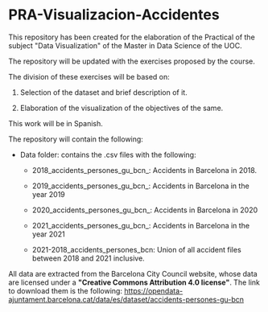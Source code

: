 # PRA-Visualizacion-Accidentes
This repository has been created for the elaboration of the Practical of the subject "Data Visualization" of the Master in Data Science of the UOC.

The repository will be updated with the exercises proposed by the course.

The division of these exercises will be based on:

1. Selection of the dataset and brief description of it.

2. Elaboration of the visualization of the objectives of the same.

This work will be in Spanish.

The repository will contain the following:

- Data folder: contains the .csv files with the following:
 
    * 2018_accidents_persones_gu_bcn_: Accidents in Barcelona in 2018.

    * 2019_accidents_persones_gu_bcn_: Accidents in Barcelona in the year 2019

    * 2020_accidents_persones_gu_bcn_: Accidents in Barcelona in 2020

    * 2021_accidents_persones_gu_bcn_: Accidents in Barcelona in the year 2021

    * 2021-2018_accidents_persones_bcn: Union of all accident files between 2018 and 2021 inclusive.

All data are extracted from the Barcelona City Council website, whose data are licensed under a **"Creative Commons Attribution 4.0 license"**. 
The link to download them is the following: https://opendata-ajuntament.barcelona.cat/data/es/dataset/accidents-persones-gu-bcn
